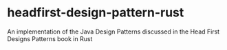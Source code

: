 # headfirst-design-pattern-rust
An implementation of the Java Design Patterns discussed in the Head First Designs Patterns book in Rust
